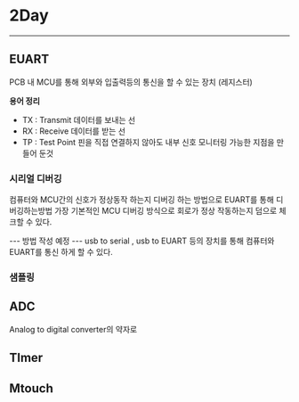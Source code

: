 # 2Day 
---

## EUART ##

PCB 내 MCU를 통해 외부와 입출력등의 통신을 할 수 있는 장치 (레지스터) 

**용어 정리**

- TX	: Transmit	데이터를 보내는 선
- RX	: Receive	데이터를 받는 선
- TP : Test Point 핀을 직접 연결하지 않아도 내부 신호 모니터링 가능한 지점을 만들어 둔것
  

### 시리얼 디버깅  ###
컴퓨터와 MCU간의 신호가 정상동작 하는지 디버깅 하는 방법으로 EUART를 통해 디버깅하는방법 
가장 기본적인 MCU 디버깅 방식으로 회로가 정상 작동하는지 덤으로 체크할 수 있다. 





--- 방법 작성 예정 --- 
usb to serial , usb to EUART 등의 장치를 통해 컴퓨터와 EUART를 통신 하게 할 수 있다. 

### 샘플링 




## ADC ## 
Analog to digital converter의 약자로 




## TImer ## 




## Mtouch ## 








